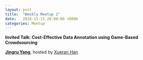 ```yaml
---
layout: post
title:  "Weekly Meetup 2"
date:   2018-11-15 20:00:00 +0800
categories: Meetup
---
```


**Invited Talk: Cost-Effective Data Annotation using Game-Based Crowdsourcing**

**[Jingru Yang](http://iir.ruc.edu.cn/~yangjr/)**, hosted by [Xueran Han](http://iir.ruc.edu.cn/~hanxr/)
